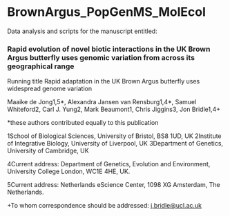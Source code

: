 # BrownArgus_PopGenMS_MolEcol

Data analysis and scripts for the manuscript entitled: 

### Rapid evolution of novel biotic interactions in the UK Brown Argus butterfly uses genomic variation from across its geographical range


Running title
Rapid adaptation in the UK Brown Argus butterfly uses widespread genome variation  
 

Maaike de Jong1,5*, Alexandra Jansen van Rensburg1,4*, Samuel Whiteford2, Carl J. Yung2, Mark Beaumont1, Chris Jiggins3, Jon Bridle1,4+

*these authors contributed equally to this publication

1School of Biological Sciences, University of Bristol, BS8 1UD, UK
2Institute of Integrative Biology, University of Liverpool, UK
3Department of Genetics, University of Cambridge, UK

4Current address: Department of Genetics, Evolution and Environment, University College London, WC1E 4HE, UK.

5Current address: Netherlands eScience Center, 1098 XG Amsterdam, The Netherlands. 
 
+To whom correspondence should be addressed: j.bridle@ucl.ac.uk

